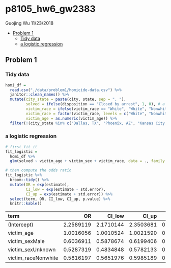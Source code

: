 p8105\_hw6\_gw2383
================
Guojing Wu
11/23/2018

-   [Problem 1](#problem-1)
    -   [Tidy data](#tidy-data)
    -   [a logistic regression](#a-logistic-regression)

Problem 1
---------

### Tidy data

``` r
homi_df = 
  read.csv("./data/problem1/homicide-data.csv") %>% 
  janitor::clean_names() %>% 
  mutate(city_state = paste(city, state, sep = ", "), 
         solved = ifelse(disposition == "Closed by arrest", 1, 0), # a binary indicator
         victim_race = ifelse(victim_race == "White", "White", "Nonwhite"), 
         victim_race = factor(victim_race, levels = c("White", "Nonwhite")), # a white / non white indicator
         victim_age = as.numeric(victim_age)) %>% 
  filter(!(city_state %in% c("Dallas, TX", "Phoenix, AZ", "Kansas City, MO", "Tulsa, AL"))) # filter cities
```

### a logistic regression

``` r
# first fit it
fit_logistic =
  homi_df %>% 
  glm(solved ~ victim_age + victim_sex + victim_race, data = ., family = binomial())

# then compute the odds ratio
fit_logistic %>% 
  broom::tidy() %>% 
  mutate(OR = exp(estimate), 
         CI_low = exp(estimate - std.error), 
         CI_up = exp(estimate + std.error)) %>% 
  select(term, OR, CI_low, CI_up, p.value) %>% 
  knitr::kable()
```

| term                 |         OR|    CI\_low|     CI\_up|    p.value|
|:---------------------|----------:|----------:|----------:|----------:|
| (Intercept)          |  2.2589119|  2.1710144|  2.3503681|  0.0000000|
| victim\_age          |  1.0016056|  1.0010524|  1.0021590|  0.0036813|
| victim\_sexMale      |  0.6036911|  0.5878674|  0.6199406|  0.0000000|
| victim\_sexUnknown   |  0.5287319|  0.4834848|  0.5782133|  0.0000000|
| victim\_raceNonwhite |  0.5816197|  0.5651976|  0.5985189|  0.0000000|
